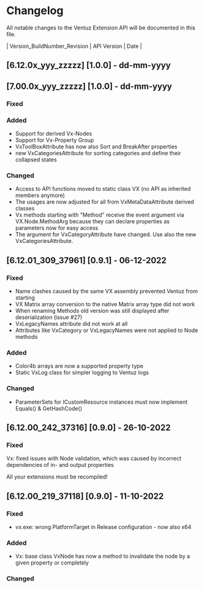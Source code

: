 # Changelog
All notable changes to the Ventuz Extension API will be documented in this file.

| Version_BuildNumber_Revision | API Version | Date |
## [6.12.0x_yyy_zzzzz] [1.0.0] - dd-mm-yyyy
## [7.00.0x_yyy_zzzzz] [1.0.0] - dd-mm-yyyy
### Fixed
### Added
- Support for derived Vx-Nodes
- Support for Vx-Property Group
- VxToolBoxAttribute has now also Sort and BreakAfter properties
- new VxCategoriesAttribute for sorting categories and define their collapsed states
### Changed
- Access to API functions moved to static class VX (no API as inherited members anymore)
- The usages are now adjusted for all from VxMetaDataAttribute derived classes
- Vx methods starting with "Method" receive the event argument via VX.Node.MethodArg because they can declare properties as parameters now for easy access
- The argument for VxCategoryAttribute have changed. Use also the new VxCategoriesAttribute.


## [6.12.01_309_37961] [0.9.1] - 06-12-2022
### Fixed
- Name clashes caused by the same VX assembly prevented Ventuz from starting
- VX Matrix array conversion to the native Matrix array type did not work
- When renaming Methods old version was still displayed after deserialization (issue #27)
- VxLegacyNames attribute did not work at all
- Attributes like VxCategory or VxLegacyNames were not applied to Node methods 
### Added
- Color4b arrays are now a supported property type 
- Static VxLog class for simpler logging to Ventuz logs 
### Changed
- ParameterSets for ICustomResource instances must now implement Equals() & GetHashCode()

## [6.12.00_242_37316] [0.9.0] - 26-10-2022
### Fixed
Vx: fixed issues with Node validation, which was caused by incorrect dependencies of in- and output properties

All your extensions must be recompiled!

## [6.12.00_219_37118] [0.9.0] - 11-10-2022
### Fixed
- vx.exe: wrong PlatformTarget in Release configuration - now also x64
### Added
- Vx: base class VxNode has now a method to invalidate the node by a given property or completely
### Changed

